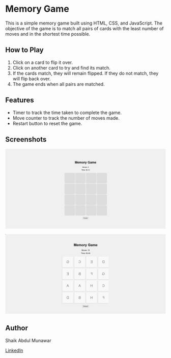 # Memory Game

This is a simple memory game built using HTML, CSS, and JavaScript. The objective of the game is to match all pairs of cards with the least number of moves and in the shortest time possible.

## How to Play

1. Click on a card to flip it over.
2. Click on another card to try and find its match.
3. If the cards match, they will remain flipped. If they do not match, they will flip back over.
4. The game ends when all pairs are matched.

## Features

- Timer to track the time taken to complete the game.
- Move counter to track the number of moves made.
- Restart button to reset the game.

## Screenshots

![Game Start](Images/Home_page.png)

![Game Over](Images/Result_page.png)

## Author

Shaik Abdul Munawar

[LinkedIn](https://www.linkedin.com/in/shaik-abdul-munawar-b35821284)
